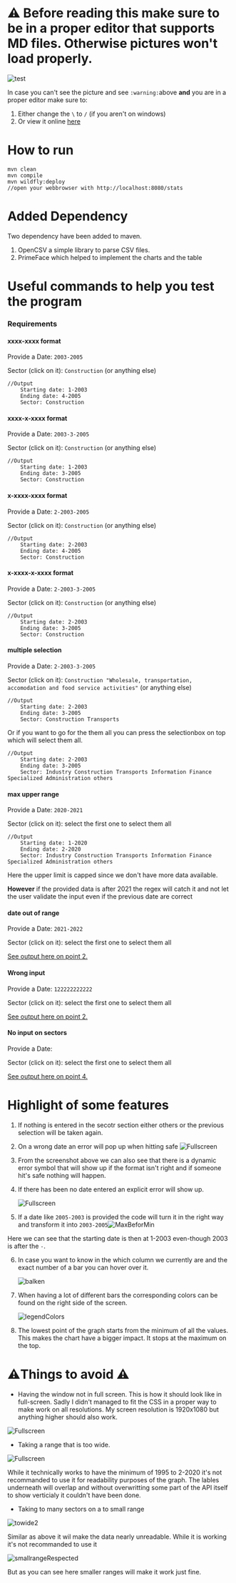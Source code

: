 # :warning: Before reading this make sure to be in a proper editor that supports MD files. Otherwise pictures won't load properly. 

![test](./README_Images/test.PNG) 



In case you can't see the picture  and see `:warning:`above **and** you are in a proper editor make sure to:

1. Either change the `\` to `/` (if you aren't on windows)
2. Or view it online [here](https://github.com/Bal-Gu/README/tree/main/JAVA%20EE%20ex%202)



# How to run

````
mvn clean
mvn compile
mvn wildfly:deploy
//open your webbrowser with http://localhost:8080/stats
````



# Added Dependency

Two dependency have been added to maven.

1. OpenCSV a simple library to parse CSV files.
2. PrimeFace which helped to implement the charts and the table

# Useful commands to help you  test the program

### Requirements

#### xxxx-xxxx format

Provide a Date: `2003-2005`

Sector (click on it): `Construction` (or anything else)

````
//Output
    Starting date: 1-2003
    Ending date: 4-2005
    Sector: Construction 
````



#### xxxx-x-xxxx format

Provide a Date: `2003-3-2005`

Sector (click on it): `Construction` (or anything else)

````
//Output
    Starting date: 1-2003
    Ending date: 3-2005
    Sector: Construction 
````



#### x-xxxx-xxxx format

Provide a Date: `2-2003-2005`

Sector (click on it): `Construction` (or anything else)

````
//Output
    Starting date: 2-2003
    Ending date: 4-2005
    Sector: Construction 
````



#### x-xxxx-x-xxxx format

Provide a Date: `2-2003-3-2005`

Sector (click on it): `Construction` (or anything else)

````
//Output
    Starting date: 2-2003
    Ending date: 3-2005
    Sector: Construction 
````



#### multiple selection

Provide a Date: `2-2003-3-2005`

Sector (click on it): `Construction "Wholesale, transportation, accomodation and food service activities"` (or anything else)

````
//Output
    Starting date: 2-2003
    Ending date: 3-2005
    Sector: Construction Transports
````



Or if you want to go for the them all you can press the selectionbox on top  which will select them all.



````
//Output
    Starting date: 2-2003
    Ending date: 3-2005
    Sector: Industry Construction Transports Information Finance Specialized Administration others 
````



#### max upper range

Provide a Date: `2020-2021`

Sector (click on it): select the first one to  select them all

````
//Output
    Starting date: 1-2020
    Ending date: 2-2020
    Sector: Industry Construction Transports Information Finance Specialized Administration others 
````



Here the upper limit is capped since we don't have more data available.

**However** if the provided data is after 2021 the regex will catch it and not let the user validate the input even if the previous date are correct

#### date out of range

Provide a Date: `2021-2022`

Sector (click on it): select the first one to  select them all

[See output here on point 2.](#Highlight-of-some-features)

#### Wrong input

Provide a Date: `122222222222 `

Sector (click on it): select the first one to  select them all

[See output here on point 2.](#Highlight-of-some-features)

#### No input on sectors

Provide a Date: ` `

Sector (click on it): select the first one to  select them all

[See output here on point 4.](#Highlight-of-some-features)





# Highlight of some features

1. If nothing is entered in the secotr section either others or the previous selection will be taken again.

2. On a wrong date an error will pop up when hitting safe
   ![Fullscreen](./README_Images/wrong_format.PNG)

3. From the screenshot above we can also see that there is a dynamic error symbol that will show up if the format isn't right and if someone hit's safe nothing will happen. 

4. If there has been no date entered an explicit error will show up.

   ![Fullscreen](./README_Images/empty.PNG)

5. If a date like `2005-2003` is provided the code will turn it in the right way and transform it into `2003-2005`![MaxBeforMin](./README_Images/MaxBeforMin.PNG)



Here we can see that the starting date is then at 1-2003 even-though 2003 is after the `-`.

6. In case you want to know in the which column we currently are and the exact number of a bar you can hover over it.

   ![balken](./README_Images/balken.PNG)

   

7. When having a lot of different bars the corresponding colors can be found on the right side of the screen.

   ![legendColors](./README_Images/legendColors.PNG)

8. The lowest point of the graph starts from the minimum of all the values. This makes the chart have a bigger impact. It stops at the maximum on the top.

# :warning:Things to avoid :warning:

* Having the window not in full screen. This is how it should look like in full-screen. Sadly I didn't managed to fit the CSS in a proper way to make work on all resolutions. My screen resolution is 1920x1080 but anything higher should also work.

![Fullscreen](./README_Images/Fullscreen.PNG)



* Taking a range that is too wide.

![Fullscreen](./README_Images/ToWide.PNG)

While it technically  works to have the minimum of 1995 to 2-2020 it's not recommanded to use it for readability purposes of the graph. The lables underneath will overlap and without overwritting some part of the API itself to show verticialy it couldn't have been done.

* Taking to many sectors on a to small range

![towide2](./README_Images/towide2.PNG)

Similar as above it wil make the data nearly unreadable. While it is working it's not recommanded to use it

![smallrangeRespected](./README_Images/smallrangeRespected.PNG)

But as you can see here smaller ranges will make it work just fine.
